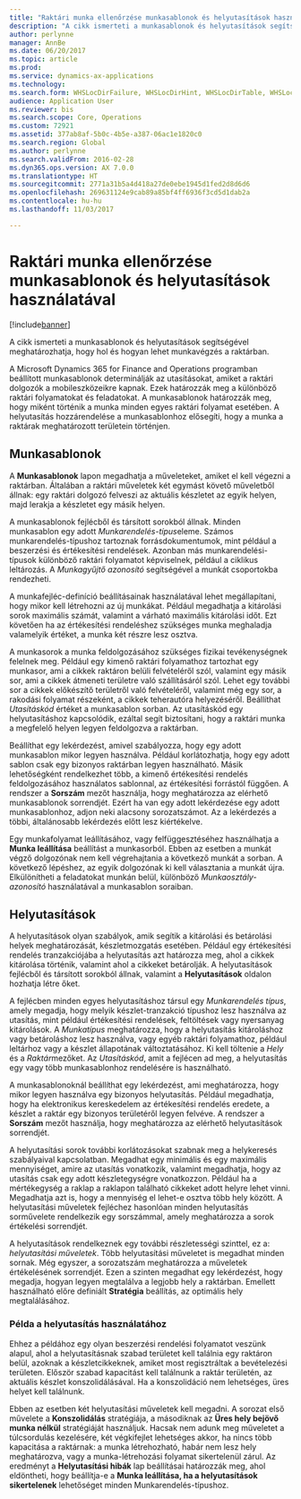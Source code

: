 ```yaml
---
title: "Raktári munka ellenőrzése munkasablonok és helyutasítások használatával"
description: "A cikk ismerteti a munkasablonok és helyutasítások segítségével meghatározhatja, hogy hol és hogyan lehet munkavégzés a raktárban."
author: perlynne
manager: AnnBe
ms.date: 06/20/2017
ms.topic: article
ms.prod: 
ms.service: dynamics-ax-applications
ms.technology: 
ms.search.form: WHSLocDirFailure, WHSLocDirHint, WHSLocDirTable, WHSLocDirTableUOM, WHSRFMenuItem, WHSWork, WHSWorkClass, WHSWorkPool, WHSWorkTemplateTable
audience: Application User
ms.reviewer: bis
ms.search.scope: Core, Operations
ms.custom: 72921
ms.assetid: 377ab8af-5b0c-4b5e-a387-06ac1e1820c0
ms.search.region: Global
ms.author: perlynne
ms.search.validFrom: 2016-02-28
ms.dyn365.ops.version: AX 7.0.0
ms.translationtype: HT
ms.sourcegitcommit: 2771a31b5a4d418a27de0ebe1945d1fed2d8d6d6
ms.openlocfilehash: 269631124e9cab89a85bf4ff6936f3cd5d1dab2a
ms.contentlocale: hu-hu
ms.lasthandoff: 11/03/2017

---
```


# <a name="control-warehouse-work-by-using-work-templates-and-location-directives"></a>Raktári munka ellenőrzése munkasablonok és helyutasítások használatával

[!include[banner](../includes/banner.md)]


A cikk ismerteti a munkasablonok és helyutasítások segítségével meghatározhatja, hogy hol és hogyan lehet munkavégzés a raktárban.

A Microsoft Dynamics 365 for Finance and Operations programban beállított munkasablonok determinálják az utasításokat, amiket a raktári dolgozók a mobileszközeikre kapnak. Ezek határozzák meg a különböző raktári folyamatokat és feladatokat. A munkasablonok határozzák meg, hogy miként történik a munka minden egyes raktári folyamat esetében. A helyutasítás hozzárendelése a munkasablonhoz elősegíti, hogy a munka a raktárak meghatározott területein történjen.

## <a name="work-templates"></a>Munkasablonok
A **Munkasablonok** lapon megadhatja a műveleteket, amiket el kell végezni a raktárban. Általában a raktári műveletek két egymást követő műveletből állnak: egy raktári dolgozó felveszi az aktuális készletet az egyik helyen, majd lerakja a készletet egy másik helyen. 

A munkasablonok fejlécből és társított sorokból állnak. Minden munkasablon egy adott *Munkarendelés-típus*eleme. Számos munkarendelés-típushoz tartoznak forrásdokumentumok, mint például a beszerzési és értékesítési rendelések. Azonban más munkarendelési-típusok különböző raktári folyamatot képviselnek, például a ciklikus leltározás. A *Munkagyűjtő azonosító* segítségével a munkát csoportokba rendezheti. 

A munkafejléc-definíció beállításainak használatával lehet megállapítani, hogy mikor kell létrehozni az új munkákat. Például megadhatja a kitárolási sorok maximális számát, valamint a várható maximális kitárolási időt. Ezt követően ha az értékesítési rendeléshez szükséges munka meghaladja valamelyik értéket, a munka két részre lesz osztva. 

A munkasorok a munka feldolgozásához szükséges fizikai tevékenységnek felelnek meg. Például egy kimenő raktári folyamathoz tartozhat egy munkasor, ami a cikkek raktáron belüli felvételéről szól, valamint egy másik sor, ami a cikkek átmeneti területre való szállításáról szól. Lehet egy további sor a cikkek előkészítő területről való felvételéről, valamint még egy sor, a rakodási folyamat részeként, a cikkek teherautóra helyezéséről. Beállíthat *Utasításkód* értéket a munkasablon sorban. Az utasításkód egy helyutasításhoz kapcsolódik, ezáltal segít biztosítani, hogy a raktári munka a megfelelő helyen legyen feldolgozva a raktárban. 

Beállíthat egy lekérdezést, amivel szabályozza, hogy egy adott munkasablon mikor legyen használva. Például korlátozhatja, hogy egy adott sablon csak egy bizonyos raktárban legyen használható. Másik lehetőségként rendelkezhet több, a kimenő értékesítési rendelés feldolgozásához használatos sablonnal, az értékesítési forrástól függően. A rendszer a **Sorszám** mezőt használja, hogy meghatározza az elérhető munkasablonok sorrendjét. Ezért ha van egy adott lekérdezése egy adott munkasablonhoz, adjon neki alacsony sorozatszámot. Az a lekérdezés a többi, általánosabb lekérdezés előtt lesz kiértékelve. 

Egy munkafolyamat leállításához, vagy felfüggesztéséhez használhatja a **Munka leállítása** beállítást a munkasorból. Ebben az esetben a munkát végző dolgozónak nem kell végrehajtania a következő munkát a sorban. A következő lépéshez, az egyik dolgozónak ki kell választania a munkát újra. Elkülönítheti a feladatokat munkán belül, különböző *Munkaosztály-azonosító* használatával a munkasablon soraiban.

## <a name="location-directives"></a>Helyutasítások
A helyutasítások olyan szabályok, amik segítik a kitárolási és betárolási helyek meghatározását, készletmozgatás esetében. Például egy értékesítési rendelés tranzakciójába a helyutasítás azt határozza meg, ahol a cikkek kitárolása történik, valamint ahol a cikkeket betárolják. A helyutasítások fejlécből és társított sorokból állnak, valamint a **Helyutasítások** oldalon hozhatja létre őket. 

A fejlécben minden egyes helyutasításhoz társul egy *Munkarendelés típus*, amely megadja, hogy melyik készlet-tranzakció típushoz lesz használva az utasítás, mint például értékesítési rendelések, feltöltések vagy nyersanyag kitárolások. A *Munkatípus* meghatározza, hogy a helyutasítás kitároláshoz vagy betároláshoz lesz használva, vagy egyéb raktári folyamathoz, például leltárhoz vagy a készlet állapotának változtatásához. Ki kell töltenie a *Hely* és a *Raktár*mezőket. Az *Utasításkód*, amit a fejlécen ad meg, a helyutasítás egy vagy több munkasablonhoz rendelésére is használható. 

A munkasablonoknál beállíthat egy lekérdezést, ami meghatározza, hogy mikor legyen használva egy bizonyos helyutasítás. Például megadhatja, hogy ha elektronikus kereskedelem az értékesítési rendelés eredete, a készlet a raktár egy bizonyos területéről legyen felvéve. A rendszer a **Sorszám** mezőt használja, hogy meghatározza az elérhető helyutasítások sorrendjét. 

A helyutasítási sorok további korlátozásokat szabnak meg a helykeresés szabályaival kapcsolatban. Megadhat egy minimális és egy maximális mennyiséget, amire az utasítás vonatkozik, valamint megadhatja, hogy az utasítás csak egy adott készletegységre vonatkozzon. Például ha a mértékegység a raklap a raklapon található cikkeket adott helyre lehet vinni. Megadhatja azt is, hogy a mennyiség el lehet-e osztva több hely között. A helyutasítási műveletek fejléchez hasonlóan minden helyutasítás sorművelete rendelkezik egy sorszámmal, amely meghatározza a sorok értékelési sorrendjét. 

A helyutasítások rendelkeznek egy további részletességi szinttel, ez a: *helyutasítási műveletek*. Több helyutasítási műveletet is megadhat minden sornak. Még egyszer, a sorozatszám meghatározza a műveletek értékelésének sorrendjét. Ezen a szinten megadhat egy lekérdezést, hogy megadja, hogyan legyen megtalálva a legjobb hely a raktárban. Emellett használható előre definiált **Stratégia** beállítás, az optimális hely megtalálásához.

### <a name="example-of-the-use-of-location-directives"></a>Példa a helyutasítás használatához

Ehhez a példához egy olyan beszerzési rendelési folyamatot veszünk alapul, ahol a helyutasításnak szabad területet kell találnia egy raktáron belül, azoknak a készletcikkeknek, amiket most regisztráltak a bevételezési területen. Először szabad kapacitást kell találnunk a raktár területén, az aktuális készlet konszolidálásával. Ha a konszolidáció nem lehetséges, üres helyet kell találnunk. 

Ebben az esetben két helyutasítási műveletek kell megadni. A sorozat első művelete a **Konszolidálás** stratégiája, a másodiknak az **Üres hely bejövő munka nélkül** stratégiáját használjuk. Hacsak nem adunk meg műveletet a túlcsordulás kezelésére, két végkifejlet lehetséges akkor, ha nincs több kapacitása a raktárnak: a munka létrehozható, habár nem lesz hely meghatározva, vagy a munka-létrehozási folyamat sikertelenül zárul. Az eredményt a **Helyutasítási hibák** lap beállításai határozzák meg, ahol eldöntheti, hogy beállítja-e a **Munka leállítása, ha a helyutasítások sikertelenek** lehetőséget minden Munkarendelés-típushoz.




